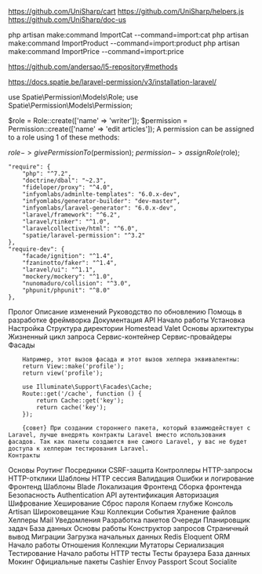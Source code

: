 https://github.com/UniSharp/cart
https://github.com/UniSharp/helpers.js
https://github.com/UniSharp/doc-us

php artisan make:command ImportCat --command=import:cat
php artisan make:command ImportProduct --command=import:product
php artisan make:command ImportPrice --command=import:price



https://github.com/andersao/l5-repository#methods


https://docs.spatie.be/laravel-permission/v3/installation-laravel/



use Spatie\Permission\Models\Role;
use Spatie\Permission\Models\Permission;

$role = Role::create(['name' => 'writer']);
$permission = Permission::create(['name' => 'edit articles']);
A permission can be assigned to a role using 1 of these methods:

$role->givePermissionTo($permission);
$permission->assignRole($role);


    "require": {
        "php": "^7.2",
        "doctrine/dbal": "~2.3",
        "fideloper/proxy": "^4.0",
        "infyomlabs/adminlte-templates": "6.0.x-dev",
        "infyomlabs/generator-builder": "dev-master",
        "infyomlabs/laravel-generator": "6.0.x-dev",
        "laravel/framework": "^6.2",
        "laravel/tinker": "^1.0",
        "laravelcollective/html": "^6.0",
        "spatie/laravel-permission": "^3.2"
    },
    "require-dev": {
        "facade/ignition": "^1.4",
        "fzaninotto/faker": "^1.4",
        "laravel/ui": "^1.1",
        "mockery/mockery": "^1.0",
        "nunomaduro/collision": "^3.0",
        "phpunit/phpunit": "^8.0"
    },


Пролог
    Описание изменений
    Руководство по обновлению
    Помощь в разработке фреймворка
    Документация API
Начало работы
    Установка
    Настройка
    Структура директории
    Homestead
    Valet
Основы архитектуры
    Жизненный цикл запроса
    Сервис-контейнер
    Сервис-провайдеры
    Фасады

        Например, этот вызов фасада и этот вызов хелпера эквивалентны:
        return View::make('profile');
        return view('profile');

        use Illuminate\Support\Facades\Cache;
        Route::get('/cache', function () {
            return Cache::get('key');
            return cache('key');
        });    

        {совет} При создании стороннего пакета, который взаимодействует с Laravel, лучше внедрять контракты Laravel вместо использования фасадов. Так как пакеты создаются вне самого Laravel, у вас не будет доступа к хелперам тестирования Laravel.
    Контракты
Основы
    Роутинг
    Посредники
    CSRF-защита
    Контроллеры
    HTTP-запросы
    HTTP-отклики
    Шаблоны
    HTTP сессия
    Валидация
    Ошибки и логирование
Фронтенд
    Шаблоны Blade
    Локализация
    Фронтенд
    Сборка фронтенда
Безопасность
    Authentication
    API аутентификация
    Авторизация
    Шифрование
    Хеширование
    Сброс пароля
Копаем глубже
Консоль Artisan
Широковещание
Кэш
Коллекции
События
Хранение файлов
Хелперы
Mail
Уведомления
Разработка пакетов
Очереди
Планировщик задач
База данных
Основы работы
Конструктор запросов
Страничный вывод
Миграции
Загрузка начальных данных
Redis
Eloquent ORM
Начало работы
Отношения
Коллекции
Мутаторы
Сериализация
Тестирование
Начало работы
HTTP тесты
Тесты браузера
База данных
Мокинг
Официальные пакеты
Cashier
Envoy
Passport
Scout
Socialite